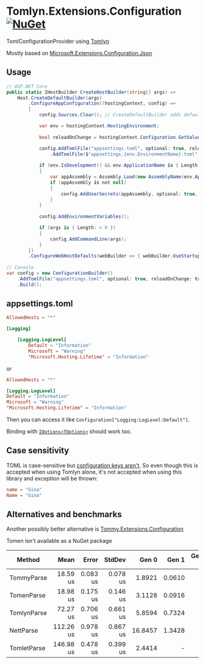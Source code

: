 # Tomlyn.Extensions.Configuration [![NuGet](https://img.shields.io/nuget/v/Tomlyn.Extensions.Configuration)](https://www.nuget.org/packages/Tomlyn.Extensions.Configuration/)
TomlConfigurationProvider using [Tomlyn](https://github.com/xoofx/Tomlyn)

Mostly based on [Microsoft.Extensions.Configuration.Json](https://github.com/dotnet/runtime/tree/main/src/libraries/Microsoft.Extensions.Configuration.Json/src)

## Usage

```cs
// ASP.NET Core
public static IHostBuilder CreateHostBuilder(string[] args) =>
    Host.CreateDefaultBuilder(args)
        .ConfigureAppConfiguration((hostingContext, config) =>
        {
            config.Sources.Clear(); // CreateDefaultBuilder adds default configuration sources like appsettings.json. Here we can remove them

            var env = hostingContext.HostingEnvironment;
            
            bool reloadOnChange = hostingContext.Configuration.GetValue("hostBuilder:reloadConfigOnChange", defaultValue: true);

            config.AddTomlFile("appsettings.toml", optional: true, reloadOnChange: reloadOnChange)
                .AddTomlFile($"appsettings.{env.EnvironmentName}.toml", optional: true, reloadOnChange: reloadOnChange);
                
            if (env.IsDevelopment() && env.ApplicationName is { Length: > 0 })
            {
                var appAssembly = Assembly.Load(new AssemblyName(env.ApplicationName));
                if (appAssembly is not null)
                {
                    config.AddUserSecrets(appAssembly, optional: true, reloadOnChange: reloadOnChange);
                }
            }
            
            config.AddEnvironmentVariables();

            if (args is { Length: > 0 })
            {
                config.AddCommandLine(args);
            }
        })
        .ConfigureWebHostDefaults(webBuilder => { webBuilder.UseStartup<Startup>(); });
        
// Console
var config = new ConfigurationBuilder()
    .AddTomlFile("appsettings.toml", optional: true, reloadOnChange: true)
    .Build();
```

## appsettings.toml

```toml
AllowedHosts = "*"

[Logging]

    [Logging.LogLevel]
        Default = "Information"
        Microsoft = "Warning"
        "Microsoft.Hosting.Lifetime" = "Information"
```
or
```toml
AllowedHosts = "*"

[Logging.LogLevel]
Default = "Information"
Microsoft = "Warning"
"Microsoft.Hosting.Lifetime" = "Information"
```

Then you can access it like `Configuration["Logging:LogLevel:Default"]`. 

Binding with [`IOptions<TOptions>`](https://docs.microsoft.com/en-us/aspnet/core/fundamentals/configuration/options?view=aspnetcore-5.0) should work too.

## Case sensitivity

TOML is case-sensitive but [configuration keys aren't](https://docs.microsoft.com/en-us/aspnet/core/fundamentals/configuration/?view=aspnetcore-5.0#configuration-keys-and-values). So even though this is accepted when using Tomlyn alone, it's not accepted when using this library and exception will be thrown:

```toml
name = "Gina"
Name = "Gina"
```

## Alternatives and benchmarks

Another possibly better alternative is [Tommy.Extensions.Configuration](https://github.com/dezhidki/Tommy/tree/master/Tommy.Extensions.Configuration)

Tomen isn't available as a NuGet package

|      Method |      Mean |    Error |   StdDev |   Gen 0 |  Gen 1 | Gen 2 | Allocated |
|------------ |----------:|---------:|---------:|--------:|-------:|------:|----------:|
|  TommyParse |  18.59 us | 0.083 us | 0.078 us |  1.8921 | 0.0610 |     - |  15.59 KB |
|  TomenParse |  18.98 us | 0.175 us | 0.146 us |  3.1128 | 0.0916 |     - |  25.59 KB |
| TomlynParse |  72.27 us | 0.706 us | 0.661 us |  5.8594 | 0.7324 |     - |  48.69 KB |
|   NettParse | 112.26 us | 0.978 us | 0.867 us | 16.8457 | 1.3428 |     - | 137.97 KB |
| TomletParse | 146.98 us | 0.478 us | 0.399 us |  2.4414 |      - |     - |  20.24 KB |

